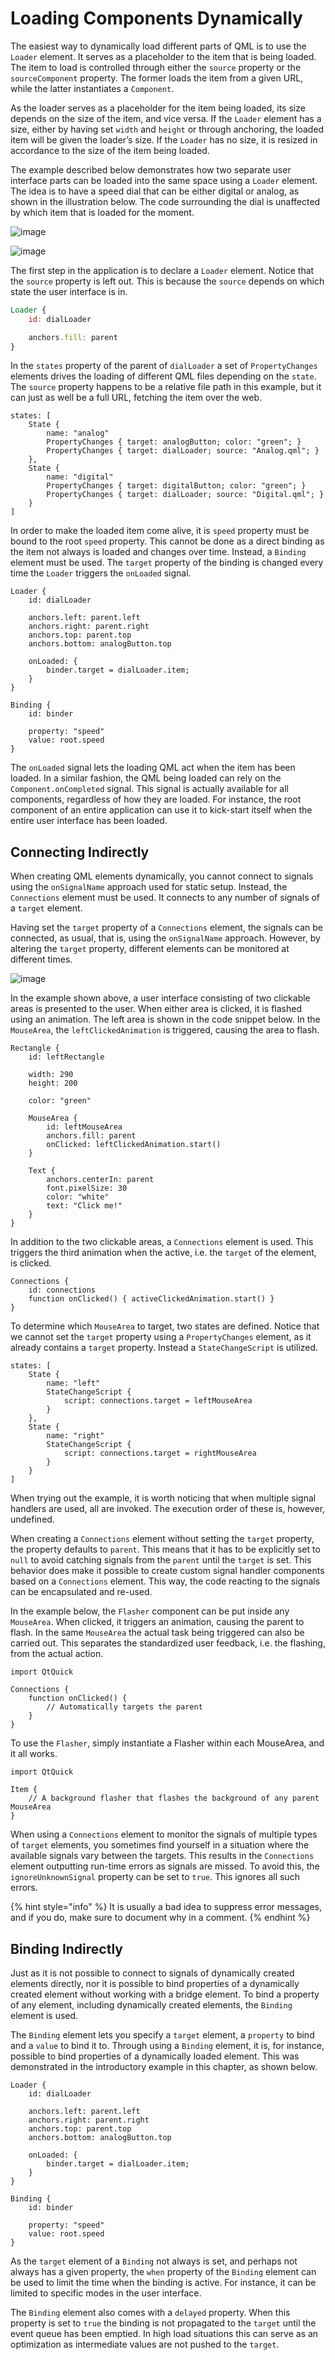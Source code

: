 # Loading Components Dynamically

The easiest way to dynamically load different parts of QML is to use the `Loader` element. It serves as a placeholder to the item that is being loaded. The item to load is controlled through either the `source` property or the `sourceComponent` property. The former loads the item from a given URL, while the latter instantiates a `Component`.

As the loader serves as a placeholder for the item being loaded, its size depends on the size of the item, and vice versa. If the `Loader` element has a size, either by having set `width` and `height` or through anchoring, the loaded item will be given the loader’s size. If the `Loader` has no size, it is resized in accordance to the size of the item being loaded.

The example described below demonstrates how two separate user interface parts can be loaded into the same space using a `Loader` element. The idea is to have a speed dial that can be either digital or analog, as shown in the illustration below. The code surrounding the dial is unaffected by which item that is loaded for the moment.

![image](assets/automatic/loader-analog.png)

![image](assets/automatic/loader-digital.png)

The first step in the application is to declare a `Loader` element. Notice that the `source` property is left out. This is because the `source` depends on which state the user interface is in.

```qml
Loader {
    id: dialLoader

    anchors.fill: parent
}
```

In the `states` property of the parent of `dialLoader` a set of `PropertyChanges` elements drives the loading of different QML files depending on the `state`. The `source` property happens to be a relative file path in this example, but it can just as well be a full URL, fetching the item over the web.

```
states: [
    State {
        name: "analog"
        PropertyChanges { target: analogButton; color: "green"; }
        PropertyChanges { target: dialLoader; source: "Analog.qml"; }
    },
    State {
        name: "digital"
        PropertyChanges { target: digitalButton; color: "green"; }
        PropertyChanges { target: dialLoader; source: "Digital.qml"; }
    }
]
```

In order to make the loaded item come alive, it is `speed` property must be bound to the root `speed` property. This cannot be done as a direct binding as the item not always is loaded and changes over time. Instead, a `Binding` element must be used. The `target` property of the binding is changed every time the `Loader` triggers the `onLoaded` signal.

```
Loader {
    id: dialLoader

    anchors.left: parent.left
    anchors.right: parent.right
    anchors.top: parent.top
    anchors.bottom: analogButton.top

    onLoaded: {
        binder.target = dialLoader.item;
    }
}

Binding {
    id: binder

    property: "speed"
    value: root.speed
}
```

The `onLoaded` signal lets the loading QML act when the item has been loaded. In a similar fashion, the QML being loaded can rely on the `Component.onCompleted` signal. This signal is actually available for all components, regardless of how they are loaded. For instance, the root component of an entire application can use it to kick-start itself when the entire user interface has been loaded.

## Connecting Indirectly

When creating QML elements dynamically, you cannot connect to signals using the `onSignalName` approach used for static setup. Instead, the `Connections` element must be used. It connects to any number of signals of a `target` element.

Having set the `target` property of a `Connections` element, the signals can be connected, as usual, that is, using the `onSignalName` approach. However, by altering the `target` property, different elements can be monitored at different times.

![image](assets/automatic/connections.png)

In the example shown above, a user interface consisting of two clickable areas is presented to the user. When either area is clicked, it is flashed using an animation. The left area is shown in the code snippet below. In the `MouseArea`, the `leftClickedAnimation` is triggered, causing the area to flash.

```
Rectangle {
    id: leftRectangle

    width: 290
    height: 200

    color: "green"

    MouseArea {
        id: leftMouseArea
        anchors.fill: parent
        onClicked: leftClickedAnimation.start()
    }

    Text {
        anchors.centerIn: parent
        font.pixelSize: 30
        color: "white"
        text: "Click me!"
    }
}
```

In addition to the two clickable areas, a `Connections` element is used. This triggers the third animation when the active, i.e. the `target` of the element, is clicked.

```
Connections {
    id: connections
    function onClicked() { activeClickedAnimation.start() }
}
```

To determine which `MouseArea` to target, two states are defined. Notice that we cannot set the `target` property using a `PropertyChanges` element, as it already contains a `target` property. Instead a `StateChangeScript` is utilized.

```
states: [
    State {
        name: "left"
        StateChangeScript {
            script: connections.target = leftMouseArea
        }
    },
    State {
        name: "right"
        StateChangeScript {
            script: connections.target = rightMouseArea
        }
    }
]
```

When trying out the example, it is worth noticing that when multiple signal handlers are used, all are invoked. The execution order of these is, however, undefined.

When creating a `Connections` element without setting the `target` property, the property defaults to `parent`. This means that it has to be explicitly set to `null` to avoid catching signals from the `parent` until the `target` is set. This behavior does make it possible to create custom signal handler components based on a `Connections` element. This way, the code reacting to the signals can be encapsulated and re-used.

In the example below, the `Flasher` component can be put inside any `MouseArea`. When clicked, it triggers an animation, causing the parent to flash. In the same `MouseArea` the actual task being triggered can also be carried out. This separates the standardized user feedback, i.e. the flashing, from the actual action.

```
import QtQuick

Connections {
	function onClicked() {
		// Automatically targets the parent
	}
}
```

To use the `Flasher`, simply instantiate a Flasher within each MouseArea, and it all works.

```
import QtQuick

Item {
	// A background flasher that flashes the background of any parent MouseArea
}
```

When using a `Connections` element to monitor the signals of multiple types of `target` elements, you sometimes find yourself in a situation where the available signals vary between the targets. This results in the `Connections` element outputting run-time errors as signals are missed. To avoid this, the `ignoreUnknownSignal` property can be set to `true`. This ignores all such errors.

{% hint style="info" %}
It is usually a bad idea to suppress error messages, and if you do, make sure to document why in a comment.
{% endhint %}

## Binding Indirectly

Just as it is not possible to connect to signals of dynamically created elements directly, nor it is possible to bind properties of a dynamically created element without working with a bridge element. To bind a property of any element, including dynamically created elements, the `Binding` element is used.

The `Binding` element lets you specify a `target` element, a `property` to bind and a `value` to bind it to. Through using a `Binding` element, it is, for instance, possible to bind properties of a dynamically loaded element. This was demonstrated in the introductory example in this chapter, as shown below.

```
Loader {
    id: dialLoader

    anchors.left: parent.left
    anchors.right: parent.right
    anchors.top: parent.top
    anchors.bottom: analogButton.top

    onLoaded: {
        binder.target = dialLoader.item;
    }
}

Binding {
    id: binder

    property: "speed"
    value: root.speed
}
```

As the `target` element of a `Binding` not always is set, and perhaps not always has a given property, the `when` property of the `Binding` element can be used to limit the time when the binding is active. For instance, it can be limited to specific modes in the user interface.

The `Binding` element also comes with a `delayed` property. When this property is set to `true` the binding is not propagated to the `target` until the event queue has been emptied. In high load situations this can serve as an optimization as intermediate values are not pushed to the `target`.
